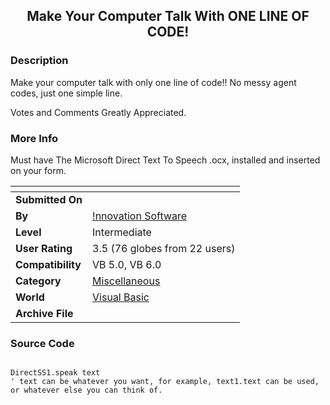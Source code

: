 ﻿<div align="center">

## Make Your Computer Talk With ONE LINE OF CODE\!


</div>

### Description

Make your computer talk with only one line of code!! No messy agent codes, just one simple line.

Votes and Comments Greatly Appreciated.
 
### More Info
 
Must have The Microsoft Direct Text To Speech .ocx, installed and inserted on your form.


<span>             |<span>
---                |---
**Submitted On**   |
**By**             |[\!nnovation Software](https://github.com/Planet-Source-Code/PSCIndex/blob/master/ByAuthor/nnovation-software.md)
**Level**          |Intermediate
**User Rating**    |3.5 (76 globes from 22 users)
**Compatibility**  |VB 5\.0, VB 6\.0
**Category**       |[Miscellaneous](https://github.com/Planet-Source-Code/PSCIndex/blob/master/ByCategory/miscellaneous__1-1.md)
**World**          |[Visual Basic](https://github.com/Planet-Source-Code/PSCIndex/blob/master/ByWorld/visual-basic.md)
**Archive File**   |[](https://github.com/Planet-Source-Code/nnovation-software-make-your-computer-talk-with-one-line-of-code__1-8654/archive/master.zip)





### Source Code

```

DirectSS1.speak text
' text can be whatever you want, for example, text1.text can be used, or whatever else you can think of.
```

